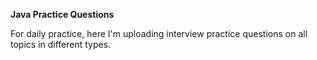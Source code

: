 **Java Practice Questions**

For daily practice, here I'm uploading interview practice questions on all topics in different types.
